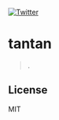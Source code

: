 [![Twitter](https://img.shields.io/badge/twitter-@qq393464140-blue.svg)](http://twitter.com/qq393464140)

# tantan
> .

## License

MIT

